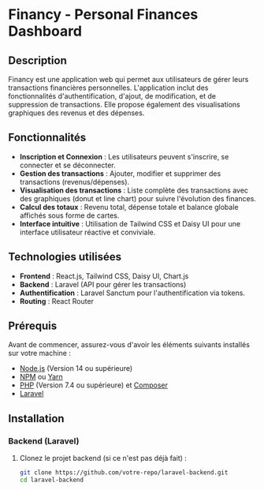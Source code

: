 # Financy - Personal Finances Dashboard

## Description
Financy est une application web qui permet aux utilisateurs de gérer leurs transactions financières personnelles. L'application inclut des fonctionnalités d'authentification, d'ajout, de modification, et de suppression de transactions. Elle propose également des visualisations graphiques des revenus et des dépenses.

## Fonctionnalités

- **Inscription et Connexion** : Les utilisateurs peuvent s'inscrire, se connecter et se déconnecter.
- **Gestion des transactions** : Ajouter, modifier et supprimer des transactions (revenus/dépenses).
- **Visualisation des transactions** : Liste complète des transactions avec des graphiques (donut et line chart) pour suivre l'évolution des finances.
- **Calcul des totaux** : Revenu total, dépense totale et balance globale affichés sous forme de cartes.
- **Interface intuitive** : Utilisation de Tailwind CSS et Daisy UI pour une interface utilisateur réactive et conviviale.

## Technologies utilisées

- **Frontend** : React.js, Tailwind CSS, Daisy UI, Chart.js
- **Backend** : Laravel (API pour gérer les transactions)
- **Authentification** : Laravel Sanctum pour l'authentification via tokens.
- **Routing** : React Router

## Prérequis

Avant de commencer, assurez-vous d'avoir les éléments suivants installés sur votre machine :

- [Node.js](https://nodejs.org/en/) (Version 14 ou supérieure)
- [NPM](https://www.npmjs.com/get-npm) ou [Yarn](https://yarnpkg.com/)
- [PHP](https://www.php.net/) (Version 7.4 ou supérieure) et [Composer](https://getcomposer.org/)
- [Laravel](https://laravel.com/)

## Installation

### Backend (Laravel)

1. Clonez le projet backend (si ce n'est pas déjà fait) :
   ```bash
   git clone https://github.com/votre-repo/laravel-backend.git
   cd laravel-backend
